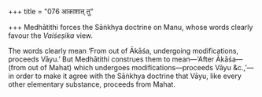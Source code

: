 +++
title = "076 आकाशात् तु"

+++
Medhātithi forces the Sāṅkhya doctrine on Manu, whose words clearly
favour the *Vaiśeṣika* view.

The words clearly mean ‘From out of Ākāśa, undergoing modifications,
proceeds Vāyu.’ But Medhātithi construes them to mean—‘After Ākāśa—(from
out of Mahat) which undergoes modifications—proceeds Vāyu &c.,’—in order
to make it agree with the Sāṅkhya doctrine that Vāyu, like every other
elementary substance, proceeds from Mahat.


